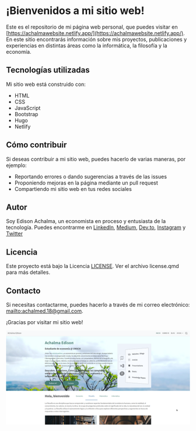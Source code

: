 # ¡Bienvenidos a mi sitio web!

Este es el repositorio de mi página web personal, que puedes visitar en [https://achalmawebsite.netlify.app/](https://achalmawebsite.netlify.app/). En este sitio encontrarás información sobre mis proyectos, publicaciones y experiencias en distintas áreas como la informática, la filosofía y la economía.

## Tecnologías utilizadas

Mi sitio web está construido con:

- HTML
- CSS
- JavaScript
- Bootstrap
- Hugo
- Netlify

## Cómo contribuir

Si deseas contribuir a mi sitio web, puedes hacerlo de varias maneras, por ejemplo:

- Reportando errores o dando sugerencias a través de las issues
- Proponiendo mejoras en la página mediante un pull request
- Compartiendo mi sitio web en tus redes sociales

## Autor

Soy Edison Achalma, un economista en proceso y entusiasta de la tecnología. Puedes encontrarme en [LinkedIn](https://www.linkedin.com/in/achalmaedison/), [Medium](https://medium.com/@achalmaedison), [Dev.to](https://dev.to/achalmaedison), [Instagram](https://www.instagram.com/achalmaedison/) y [Twitter](https://twitter.com/achalmaedison)

## Licencia

Este proyecto está bajo la Licencia [LICENSE](license.qmd). Ver el archivo license.qmd para más detalles.

## Contacto

Si necesitas contactarme, puedes hacerlo a través de mi correo electrónico: [mailto:achalmed.18@gmail.com](https://achalmaedison.netlify.app/contact).

¡Gracias por visitar mi sitio web!

![Screenshot](assets/silvia/img//Screenshot.png)
